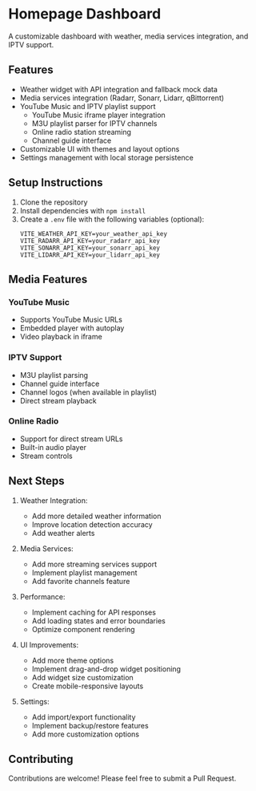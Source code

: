 # Homepage Dashboard

A customizable dashboard with weather, media services integration, and IPTV support.

## Features

- Weather widget with API integration and fallback mock data
- Media services integration (Radarr, Sonarr, Lidarr, qBittorrent)
- YouTube Music and IPTV playlist support
  - YouTube Music iframe player integration
  - M3U playlist parser for IPTV channels
  - Online radio station streaming
  - Channel guide interface
- Customizable UI with themes and layout options
- Settings management with local storage persistence

## Setup Instructions

1. Clone the repository
2. Install dependencies with `npm install`
3. Create a `.env` file with the following variables (optional):
   ```
   VITE_WEATHER_API_KEY=your_weather_api_key
   VITE_RADARR_API_KEY=your_radarr_api_key
   VITE_SONARR_API_KEY=your_sonarr_api_key
   VITE_LIDARR_API_KEY=your_lidarr_api_key
   ```

## Media Features

### YouTube Music
- Supports YouTube Music URLs
- Embedded player with autoplay
- Video playback in iframe

### IPTV Support
- M3U playlist parsing
- Channel guide interface
- Channel logos (when available in playlist)
- Direct stream playback

### Online Radio
- Support for direct stream URLs
- Built-in audio player
- Stream controls

## Next Steps

1. Weather Integration:
   - Add more detailed weather information
   - Improve location detection accuracy
   - Add weather alerts

2. Media Services:
   - Add more streaming services support
   - Implement playlist management
   - Add favorite channels feature

3. Performance:
   - Implement caching for API responses
   - Add loading states and error boundaries
   - Optimize component rendering

4. UI Improvements:
   - Add more theme options
   - Implement drag-and-drop widget positioning
   - Add widget size customization
   - Create mobile-responsive layouts

5. Settings:
   - Add import/export functionality
   - Implement backup/restore features
   - Add more customization options

## Contributing

Contributions are welcome! Please feel free to submit a Pull Request.